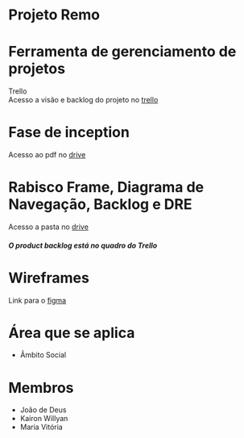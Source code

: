# Projeto Remo

# Ferramenta de gerenciamento de projetos
Trello </br>
Acesso a visão e backlog do projeto no [trello](https://trello.com/invite/b/4eLAKfZO/ATTI10b625673a573cb79bdc7cde79a38b0f2C500B27/tasks-back)

# Fase de inception
Acesso ao pdf no [drive](https://drive.google.com/file/d/1u-0_GWS4_0WnSkj-uCS_jNvwLj4X45gu/view?usp=sharing)

# Rabisco Frame, Diagrama de Navegação, Backlog e DRE
Acesso a pasta no [drive](https://drive.google.com/drive/folders/1nJLIWwRGd0IWSdzd9has1EdR7CbCLNIV?usp=sharing)

#### *O product backlog está no quadro do Trello*

# Wireframes 
Link para o [figma](https://www.figma.com/file/2UnRL8FccmzWK9nLQpGElp/Untitled?type=design&node-id=0%3A1&mode=design&t=8L4JCarr0Netmz9R-1)

# Área que se aplica
+ Âmbito Social

# Membros

- João de Deus
- Kairon Willyan
- Maria Vitória
